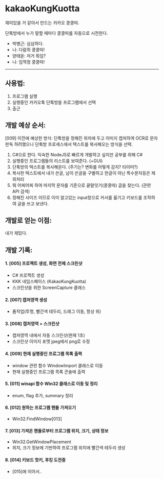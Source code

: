 # kakaoKungKuotta
재미있을 거 같아서 만드는 카카오 쿵쿵따.

단톡방에서 누가 말할 때마다 쿵쿵따를 자동으로 시전한다.
- 박병근: 심심하다.
- 나: 다람쥐 쿵쿵따!
- 양태윤: 저거 뭐임?
- 나: 임꺽정 쿵쿵따!

---

## 사용법:
1. 프로그램 실행
2. 실행중인 카카오톡 단톡방을 프로그램에서 선택
3. 출근

## 개발 예상 순서:
[009] 이전에 예상한 방식: 단톡방을 정해진 위치에 두고 이미지 캡처하여 OCR로 문자 판독 하려했으나 단톡방 프로세스에서 텍스트를 복사해오는 방식을 선택.

1. C#으로 한다. 익숙한 NodeJS로 빠르게 개발하고 싶지만 공부를 위해 C#
2. 실행중인 프로그램들의 리스트를 보여준다. (+GUI)
3. 단톡방의 텍스트를 복사해온다. (주기는? 변화를 어떻게 감지? 타이머?)
4. 복사한 텍스트에서 내가 쓴글, 남이 쓴글을 구별하고 한글이 아닌 특수문자등은 제외처리
5. 뭐 어찌어찌 하여 마지막 문자를 기준으로 끝말잇기(쿵쿵따) 글을 찾는다. (관련 API 검색)
6. 정해진 사이즈 이므로 이미 알고있는 input창으로 커서를 옮기고 키보드를 조작하여 글을 쓰고 보낸다.

## 개발로 얻는 이점:
내가 재밌다.

## 개발 기록:
#### 1. [005] 프로젝트 생성, 화면 전체 스크린샷
- C# 프로젝트 생성
- KKK 네임스페이스 (KakaoKungKuotta)
- 스크린샷을 위한 ScreenCapture 클래스

#### 2. [007] 캡처영역 생성

- 폼작업(투명, 빨간색 테두리, 드래그 이동, 항상 위)

#### 3. [008] 캡처영역 + 스크린샷

- 캡처영역 내에서 자동 스크린샷(현재 1초)
- 스크린샷 이미지 포맷 jpeg에서 png로 수정

#### 4. [009] 현재 실행중인 프로그램 목록 출력

- window 관련 함수 WindowImport 클래스로 이동
- 현재 실행중인 프로그램 목록 콘솔에 출력

#### 5. [011] winapi 함수 Win32 클래스로 이동 및 정리

- enum, flag 추가, summary 정리

#### 6. [012] 원하는 프로그램 핸들 가져오기

- Win32.FindWindow[013]

#### 7. [013] 가져온 핸들로부터 프로그램 위치, 크기, 상태 정보

- Win32.GetWindowPlacement
- 위치, 크기 정보에 기반하여 프로그램 위치에 빨간색 테두리 생성

#### 8. [014] 키보드 핫키, 후킹 도전중

- [015]에 이어서..